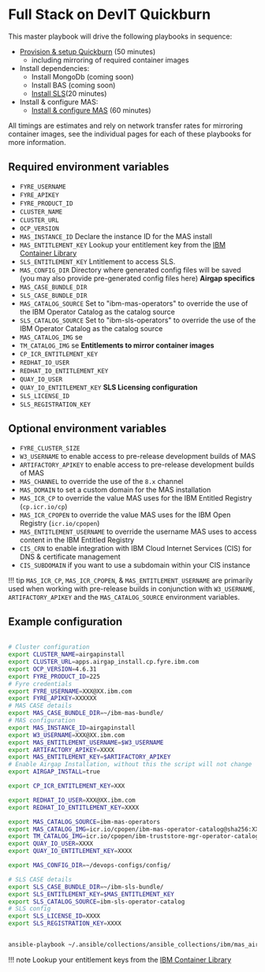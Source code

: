 # Full Stack on DevIT Quickburn

This master playbook will drive the following playbooks in sequence:

- [Provision & setup Quickburn](ocp.md#quickburn) (50 minutes)
    - including mirroring of required container images
- Install dependencies:
    - Install MongoDb (coming soon)
    - Install BAS (coming soon)
    - [Install SLS](sls.md#install-sls)(20 minutes)
- Install & configure MAS:
    - [Install & configure MAS](mas.md#install-mas) (60 minutes)

All timings are estimates and rely on network transfer rates for mirroring container images, see the individual pages for each of these playbooks for more information.  

## Required environment variables
- `FYRE_USERNAME`
- `FYRE_APIKEY`
- `FYRE_PRODUCT_ID`
- `CLUSTER_NAME`
- `CLUSTER_URL`
- `OCP_VERSION`
- `MAS_INSTANCE_ID` Declare the instance ID for the MAS install
- `MAS_ENTITLEMENT_KEY` Lookup your entitlement key from the [IBM Container Library](https://myibm.ibm.com/products-services/containerlibrary)
- `SLS_ENTITLEMENT_KEY` Lntitlement to access SLS.
- `MAS_CONFIG_DIR` Directory where generated config files will be saved (you may also provide pre-generated config files here)
**Airgap specifics**
- `MAS_CASE_BUNDLE_DIR`
- `SLS_CASE_BUNDLE_DIR`
- `MAS_CATALOG_SOURCE` Set to "ibm-mas-operators" to override the use of the IBM Operator Catalog as the catalog source
- `SLS_CATALOG_SOURCE` Set to "ibm-sls-operators" to override the use of the IBM Operator Catalog as the catalog source
- `MAS_CATALOG_IMG` se
- `TM_CATALOG_IMG` se
**Entitlements to mirror container images**
- `CP_ICR_ENTITLEMENT_KEY`
- `REDHAT_IO_USER`
- `REDHAT_IO_ENTITLEMENT_KEY`
- `QUAY_IO_USER` 
- `QUAY_IO_ENTITLEMENT_KEY`
**SLS Licensing configuration**
- `SLS_LICENSE_ID`
- `SLS_REGISTRATION_KEY`

## Optional environment variables
- `FYRE_CLUSTER_SIZE`
- `W3_USERNAME` to enable access to pre-release development builds of MAS
- `ARTIFACTORY_APIKEY`  to enable access to pre-release development builds of MAS
- `MAS_CHANNEL` to override the use of the `8.x` channel
- `MAS_DOMAIN` to set a custom domain for the MAS installation
- `MAS_ICR_CP` to override the value MAS uses for the IBM Entitled Registry (`cp.icr.io/cp`)
- `MAS_ICR_CPOPEN` to override the value MAS uses for the IBM Open Registry (`icr.io/cpopen`)
- `MAS_ENTITLEMENT_USERNAME` to override the username MAS uses to access content in the IBM Entitled Registry
- `CIS_CRN` to enable integration with IBM Cloud Internet Services (CIS) for DNS & certificate management
- `CIS_SUBDOMAIN` if you want to use a subdomain within your CIS instance

!!! tip
    `MAS_ICR_CP`, `MAS_ICR_CPOPEN`, & `MAS_ENTITLEMENT_USERNAME` are primarily used when working with pre-release builds in conjunction with `W3_USERNAME`, `ARTIFACTORY_APIKEY` and the `MAS_CATALOG_SOURCE` environment variables.


## Example configuration

```bash
  
# Cluster configuration
export CLUSTER_NAME=airgapinstall
export CLUSTER_URL=apps.airgap_install.cp.fyre.ibm.com
export OCP_VERSION=4.6.31
export FYRE_PRODUCT_ID=225
# Fyre credentials
export FYRE_USERNAME=XXX@XX.ibm.com
export FYRE_APIKEY=XXXXXX
# MAS CASE details
export MAS_CASE_BUNDLE_DIR=~/ibm-mas-bundle/
# MAS configuration
export MAS_INSTANCE_ID=airgapinstall
export W3_USERNAME=XXX@XX.ibm.com
export MAS_ENTITLEMENT_USERNAME=$W3_USERNAME
export ARTIFACTORY_APIKEY=XXXX
export MAS_ENTITLEMENT_KEY=$ARTIFACTORY_APIKEY
# Enable Airgap Installation, without this the script will not change
export AIRGAP_INSTALL=true

export CP_ICR_ENTITLEMENT_KEY=XXX

export REDHAT_IO_USER=XXX@XX.ibm.com
export REDHAT_IO_ENTITLEMENT_KEY=XXXX

export MAS_CATALOG_SOURCE=ibm-mas-operators
export MAS_CATALOG_IMG=icr.io/cpopen/ibm-mas-operator-catalog@sha256:XXDIGESTXX
export TM_CATALOG_IMG=icr.io/cpopen/ibm-truststore-mgr-operator-catalog@sha256:XXDIGESTXX
export QUAY_IO_USER=XXXX
export QUAY_IO_ENTITLEMENT_KEY=XXXX

export MAS_CONFIG_DIR=~/devops-configs/config/

# SLS CASE details
export SLS_CASE_BUNDLE_DIR=~/ibm-sls-bundle/
export SLS_ENTITLEMENT_KEY=$MAS_ENTITLEMENT_KEY
export SLS_CATALOG_SOURCE=ibm-sls-operator-catalog
# SLS config
export SLS_LICENSE_ID=XXXX
export SLS_REGISTRATION_KEY=XXXX


ansible-playbook ~/.ansible/collections/ansible_collections/ibm/mas_airgap/playbooks/fullstack-quickburn.yml
```

!!! note
    Lookup your entitlement keys from the [IBM Container Library](https://myibm.ibm.com/products-services/containerlibrary)

